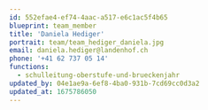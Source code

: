 ```yaml
---
id: 552efae4-ef74-4aac-a517-e6c1ac5f4b65
blueprint: team_member
title: 'Daniela Hediger'
portrait: team/team_hediger_daniela.jpg
email: daniela.hediger@landenhof.ch
phone: '+41 62 737 05 14'
functions:
  - schulleitung-oberstufe-und-brueckenjahr
updated_by: 04e1ae9a-6ef8-4ba0-931b-7cd69cc0d3a2
updated_at: 1675786050
---
```

